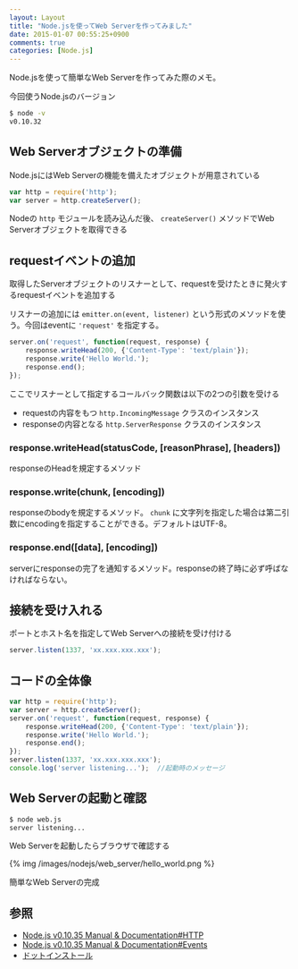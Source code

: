 ```yaml
---
layout: Layout
title: "Node.jsを使ってWeb Serverを作ってみました"
date: 2015-01-07 00:55:25+0900
comments: true
categories: [Node.js]
---
```

Node.jsを使って簡単なWeb Serverを作ってみた際のメモ。

今回使うNode.jsのバージョン
``` bash
$ node -v
v0.10.32
```

## Web Serverオブジェクトの準備
Node.jsにはWeb Serverの機能を備えたオブジェクトが用意されている
``` javascript
var http = require('http');
var server = http.createServer();
```
Nodeの ```http``` モジュールを読み込んだ後、 ```createServer()``` メソッドでWeb Serverオブジェクトを取得できる

<!-- more -->

## requestイベントの追加
取得したServerオブジェクトのリスナーとして、requestを受けたときに発火するrequestイベントを追加する

リスナーの追加には ```emitter.on(event, listener)``` という形式のメソッドを使う。今回はeventに ```'request'``` を指定する。
``` javascript
server.on('request', function(request, response) {
    response.writeHead(200, {'Content-Type': 'text/plain'});
    response.write('Hello World.');
    response.end();
});
```
ここでリスナーとして指定するコールバック関数は以下の2つの引数を受ける

* requestの内容をもつ ```http.IncomingMessage``` クラスのインスタンス
* responseの内容となる ```http.ServerResponse``` クラスのインスタンス

### response.writeHead(statusCode, [reasonPhrase], [headers])
responseのHeadを規定するメソッド

### response.write(chunk, [encoding])
responseのbodyを規定するメソッド。 ```chunk``` に文字列を指定した場合は第二引数にencodingを指定することができる。デフォルトはUTF-8。

### response.end([data], [encoding])
serverにresponseの完了を通知するメソッド。responseの終了時に必ず呼ばなければならない。

## 接続を受け入れる
ポートとホスト名を指定してWeb Serverへの接続を受け付ける
``` javascript
server.listen(1337, 'xx.xxx.xxx.xxx');
```

## コードの全体像
``` javascript web.js
var http = require('http');
var server = http.createServer();
server.on('request', function(request, response) {
    response.writeHead(200, {'Content-Type': 'text/plain'});
    response.write('Hello World.');
    response.end();
});
server.listen(1337, 'xx.xxx.xxx.xxx');
console.log('server listening...');  //起動時のメッセージ
```

## Web Serverの起動と確認
``` bash
$ node web.js 
server listening...
```
Web Serverを起動したらブラウザで確認する

{% img /images/nodejs/web_server/hello_world.png %}

簡単なWeb Serverの完成

## 参照
* [Node.js v0.10.35 Manual & Documentation#HTTP](http://nodejs.org/api/http.html#http_http)
* [Node.js v0.10.35 Manual & Documentation#Events](http://nodejs.org/api/events.html#events_events)
* [ドットインストール](http://dotinstall.com/lessons/basic_nodejs/26205)
